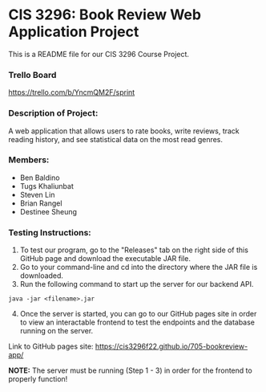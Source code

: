 # CIS 3296: Book Review Web Application Project

This is a README file for our CIS 3296 Course Project.

### Trello Board
https://trello.com/b/YncmQM2F/sprint

### Description of Project:
A web application that allows users to rate books, write reviews, track reading history, and see statistical data on the most read genres.

### Members:
* Ben Baldino
* Tugs Khaliunbat
* Steven Lin
* Brian Rangel
* Destinee Sheung

### Testing Instructions:
1. To test our program, go to the "Releases" tab on the right side of this GitHub page and download the executable JAR file. 
2. Go to your command-line and cd into the directory where the JAR file is downloaded.
3. Run the following command to start up the server for our backend API.
  ```
  java -jar <filename>.jar
  ```
4. Once the server is started, you can go to our GitHub pages site in order to view an interactable frontend to test the endpoints and the database running on the server.

Link to GitHub pages site: https://cis3296f22.github.io/705-bookreview-app/

**NOTE:** The server must be running (Step 1 - 3) in order for the frontend to properly function!
